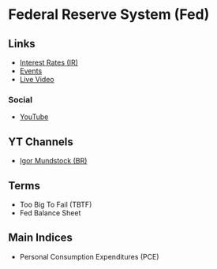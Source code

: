 # Federal Reserve System (Fed)

<!--
Copper Index

https://github.com/TianFeng-Securities/fed-rate-monitor
-->

## Links

- [Interest Rates (IR)](/trading/interest-rates.md)
- [Events](/investment/events.md#usa)
- [Live Video](https://federalreserve.gov/live-broadcast.htm)

### Social

- [YouTube](https://youtube.com/user/FedReserveBoard/events)

## YT Channels

- [Igor Mundstock (BR)](https://youtube.com/c/IgorMundstock)

## Terms

- Too Big To Fail (TBTF)
- Fed Balance Sheet

## Main Indices

- Personal Consumption Expenditures (PCE)

<!--
FRED:PCE
FRED:FEDFUNDS

NAHB
NFCI
-->
